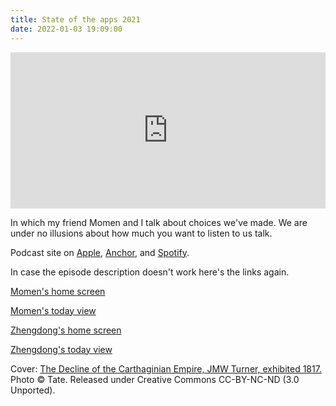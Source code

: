 ```yaml
---
title: State of the apps 2021
date: 2022-01-03 19:09:00
---
```


<iframe src='https://open.spotify.com/embed/episode/6giebmIz3VXGoTUIvMicKt?utm_source=generator' width='100%' height='250' frameBorder='0' allowfullscreen='' allow='autoplay; clipboard-write; encrypted-media; fullscreen; picture-in-picture'></iframe>

In which my friend Momen and I talk about choices we've made. We are under no illusions about how much you want to listen to us talk.

Podcast site on [Apple](https://podcasts.apple.com/us/podcast/complexio-delenda-est/id1603112202), [Anchor](https://anchor.fm/complexio-delenda-est), and [Spotify](https://open.spotify.com/show/7rIzPEbsuvonUXRXdx9Gkp).

In case the episode description doesn't work here's the links again.

[Momen's home screen](/assets/images/sota/2021/momen_home.jpg)

[Momen's today view](/assets/images/sota/2021/momen_today.jpg)

[Zhengdong's home screen](/assets/images/sota/2021/zd_home.jpg)

[Zhengdong's today view](/assets/images/sota/2021/zd_today.jpg)

Cover: [The Decline of the Carthaginian Empire, JMW Turner, exhibited 1817.](https://www.tate.org.uk/art/artworks/turner-the-decline-of-the-carthaginian-empire-n00499) Photo © Tate. Released under Creative Commons CC-BY-NC-ND (3.0 Unported).
